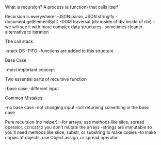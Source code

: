 What is recursion?
 A process (a function) that calls itself

Recursion is everywhere!
-JSON.parse, JSON.stringify
-document.getElementByID
-DOM traversal (div inside of div inside of div)
-we will see it with more complex data structures
-sometimes cleaner alternative to iteration

The call stack

-stack DS
-FIFO
-functions are added to this structure

Base Case

-most important concept

Two essential parts of recursive function

-base case
-different input

Common Mistakes:

-no base case
-not changing input
-not returning something in the base case


Pure recursion (no helper):
-for arrays, use methods like slice, spread operator, concat to you don't mutate the arrays
-strings are immutable so you'll need methods like slice, substr, or substring to make copies
-to make copies of objects, use Object.assign, or spread operator
